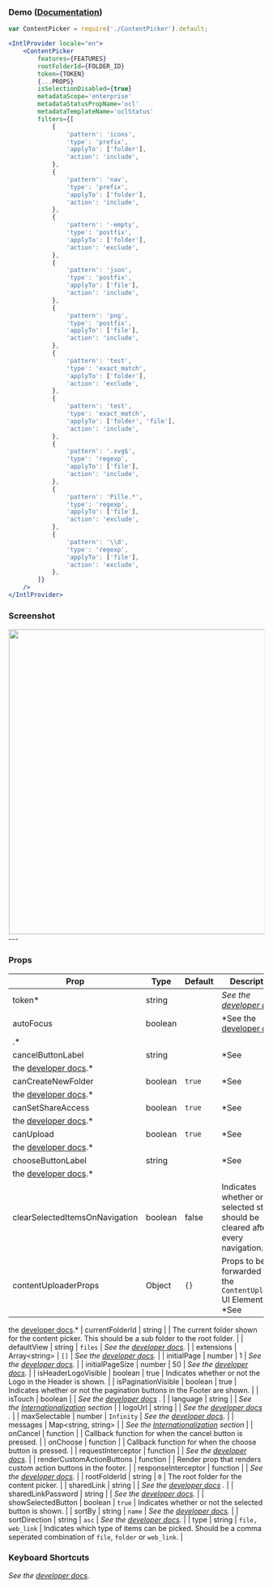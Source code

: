 ### Demo ([Documentation](https://developer.box.com/docs/box-content-picker))

```jsx
var ContentPicker = require('./ContentPicker').default;

<IntlProvider locale="en">
    <ContentPicker
        features={FEATURES}
        rootFolderId={FOLDER_ID}
        token={TOKEN}
        {...PROPS}
        isSelectionDisabled={true}
        metadataScope='enterprise'
        metadataStatusPropName='ocl'
        metadataTemplateName='oclStatus'
        filters={[
            {
                'pattern': 'icons',
                'type': 'prefix',
                'applyTo': ['folder'],
                'action': 'include',
            },
            {
                'pattern': 'nav',
                'type': 'prefix',
                'applyTo': ['folder'],
                'action': 'include',
            },
            {
                'pattern': '-empty',
                'type': 'postfix',
                'applyTo': ['folder'],
                'action': 'exclude',
            },
            {
                'pattern': 'json',
                'type': 'postfix',
                'applyTo': ['file'],
                'action': 'include',
            },
            {
                'pattern': 'png',
                'type': 'postfix',
                'applyTo': ['file'],
                'action': 'include',
            },
            {
                'pattern': 'test',
                'type': 'exact_match',
                'applyTo': ['folder'],
                'action': 'exclude',
            },
            {
                'pattern': 'test',
                'type': 'exact_match',
                'applyTo': ['folder', 'file'],
                'action': 'include',
            },
            {
                'pattern': '.svg$',
                'type': 'regexp',
                'applyTo': ['file'],
                'action': 'include',
            },
            {
                'pattern': 'Pille.*',
                'type': 'regexp',
                'applyTo': ['file'],
                'action': 'exclude',
            },
            {
                'pattern': '\\d',
                'type': 'regexp',
                'applyTo': ['file'],
                'action': 'exclude',
            },
        ]}
    />
</IntlProvider>
```

### Screenshot

<img src="https://user-images.githubusercontent.com/1075325/27887156-0940ee3e-6194-11e7-8e22-961139e82dfe.png" style="border: 1px solid #e8e8e8" width="600" />
---

### Props

| Prop | Type | Default | Description |
| --- | --- | --- | --- |
| token* | string |  | *See the [developer docs](https://developer.box.com/guides/embed/ui-elements/picker/#Options).* |
| autoFocus | boolean |  | *See the [developer docs](https://developer.box.com/guides/embed/ui-elements/picker/#Options)
.* |
| cancelButtonLabel | string |  | *See
the [developer docs](https://developer.box.com/guides/embed/ui-elements/picker/#Options).* |
| canCreateNewFolder | boolean | `true` | *See
the [developer docs](https://developer.box.com/guides/embed/ui-elements/picker/#Options).* |
| canSetShareAccess | boolean | `true` | *See
the [developer docs](https://developer.box.com/guides/embed/ui-elements/picker/#Options).* |
| canUpload | boolean | `true` | *See
the [developer docs](https://developer.box.com/guides/embed/ui-elements/picker/#Options).* |
| chooseButtonLabel | string |  | *See
the [developer docs](https://developer.box.com/guides/embed/ui-elements/picker/#Options).* |
| clearSelectedItemsOnNavigation | boolean | false | Indicates whether or not selected state should be cleared after every navigation. |
| contentUploaderProps | Object | `{}` | Props to be forwarded to the `ContentUploader` UI Element.  *See
the [developer docs](https://developer.box.com/guides/embed/ui-elements/uploader/#Options).*
| currentFolderId | string | | The current folder shown for the content picker. This should be a sub folder to the root folder. |
| defaultView | string | `files` | *See
the [developer docs](https://developer.box.com/guides/embed/ui-elements/picker/#Options).* |
| extensions | Array&lt;string&gt; | `[]` | *See
the [developer docs](https://developer.box.com/guides/embed/ui-elements/picker/#Options).* |
| initialPage | number | 1 | *See
the [developer docs](https://developer.box.com/docs/box-content-explorer#section-options).* |
| initialPageSize | number | 50 | *See
the [developer docs](https://developer.box.com/docs/box-content-explorer#section-options).* |
| isHeaderLogoVisible | boolean | true | Indicates whether or not the Logo in the Header is shown. |
| isPaginationVisible | boolean | true | Indicates whether or not the pagination buttons in the Footer are shown. |
| isTouch | boolean |  | *See the [developer docs](https://developer.box.com/guides/embed/ui-elements/picker/#Options)
.* |
| language | string |  | *See the [Internationalization](../README.md#internationalization) section* |
| logoUrl | string |  | *See the [developer docs](https://developer.box.com/guides/embed/ui-elements/picker/#Options)
.* |
| maxSelectable | number | `Infinity` | *See
the [developer docs](https://developer.box.com/guides/embed/ui-elements/picker/#Options).* |
| messages | Map<string, string> |  | *See the [Internationalization](../README.md#internationalization) section* |
| onCancel | function |  | Callback function for when the cancel button is pressed. |
| onChoose | function |  | Callback function for when the choose button is pressed. |
| requestInterceptor | function | | *See
the [developer docs](https://developer.box.com/guides/embed/ui-elements/picker/#Options).* |
| renderCustomActionButtons | function | | Render prop that renders custom action buttons in the footer. |
| responseInterceptor | function | | *See
the [developer docs](https://developer.box.com/guides/embed/ui-elements/picker/#Options).* |
| rootFolderId | string | `0` | The root folder for the content picker. |
| sharedLink | string |  | *See the [developer docs](https://developer.box.com/guides/embed/ui-elements/picker/#Options)
.* |
| sharedLinkPassword | string |  | *See
the [developer docs](https://developer.box.com/guides/embed/ui-elements/picker/#Options).* |
| showSelectedButton | boolean | `true` | Indicates whether or not the selected button is shown. |
| sortBy | string | `name` | *See
the [developer docs](https://developer.box.com/guides/embed/ui-elements/picker/#Options).* |
| sortDirection | string | `asc` | *See
the [developer docs](https://developer.box.com/guides/embed/ui-elements/picker/#Options).* |
| type | string | `file, web_link` | Indicates which type of items can be picked. Should be a comma seperated combination of `file`, `folder` or `web_link`. |

### Keyboard Shortcuts

*See the [developer docs](https://developer.box.com/docs/box-content-picker#section-keyboard-shortcuts).*

